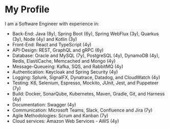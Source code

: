 # My Profile

I am a Software Engineer with experience in:
 - Back-End: Java (8y), Spring Boot (6y), Spring WebFlux (3y), Quarkus (3y), Node (4y) and Kotlin (3y)
 - Front-End: React and TypeScript (4y)
 - API-Design: REST, GraphQL and gRPC (6y)
 - Database: Oracle and MySQL (7y), PostgreSQL (4y), DynamoDB (4y), Redis, ElastiCache, Memcached and Mongo (4y)
 - Message-Queueing: Kafka, SQS, and RabbitMQ (4y)
 - Authentication: Keycloak and Spring Security (4y)
 - Logging: Splunk, SignalFX, Dynatrace, Datadog, and CloudWatch (4y)
 - Testing: K6, Selenium, Espresso, Mockito, JUnit, Jest, and Puppeteer (7y)
 - Build: Docker, SonarQube, Kubernetes, Maven, Gradle, Git, and Harness (4y)
 - Documentation: Swagger (4y)
 - Communication: Microsoft Teams, Slack, Confluence and Jira (7y)
 - Agile Methodologies: Scrum and Kanban (7y)
 - Cloud services: Amazon Web Services - AWS (4y)
